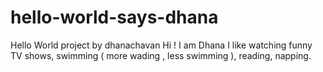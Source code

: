 # hello-world-says-dhana
Hello World project by dhanachavan
 Hi  ! I am Dhana
 I like watching funny TV shows, swimming ( more wading , less swimming ), reading, napping.
